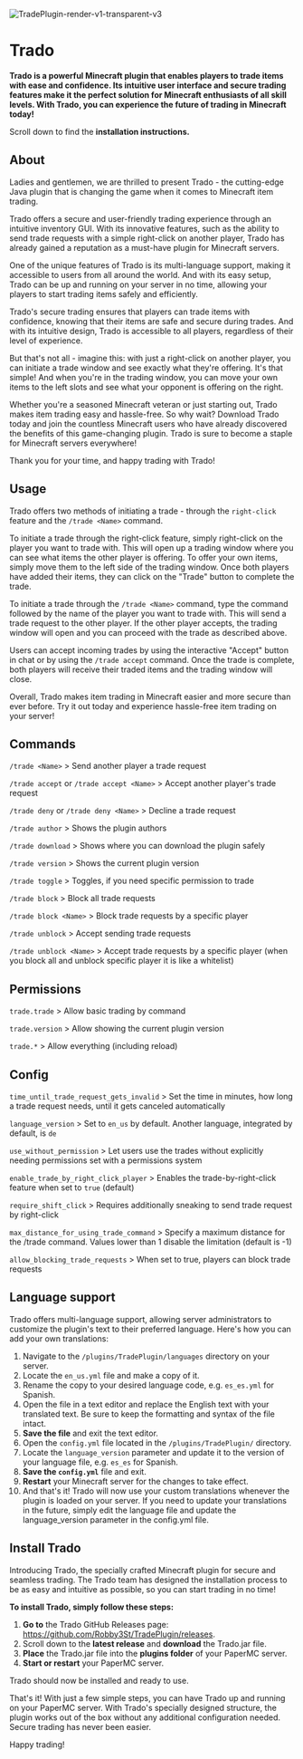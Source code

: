 ![TradePlugin-render-v1-transparent-v3](https://user-images.githubusercontent.com/35135025/224560888-f808ca14-fda0-48ea-9b28-b515fa210585.png)
# Trado

**Trado is a powerful Minecraft plugin that enables players to trade items with ease and confidence. 
Its intuitive user interface and secure trading features make it the perfect solution for 
Minecraft enthusiasts of all skill levels. 
With Trado, you can experience the future of trading in Minecraft today!**

Scroll down to find the **installation instructions.**

## About

Ladies and gentlemen, we are thrilled to present Trado - the cutting-edge Java plugin that is changing the game when it comes to Minecraft item trading.

Trado offers a secure and user-friendly trading experience through an intuitive inventory GUI. With its innovative features, such as the ability to send trade requests with a simple right-click on another player, Trado has already gained a reputation as a must-have plugin for Minecraft servers.

One of the unique features of Trado is its multi-language support, making it accessible to users from all around the world. And with its easy setup, Trado can be up and running on your server in no time, allowing your players to start trading items safely and efficiently.

Trado's secure trading ensures that players can trade items with confidence, knowing that their items are safe and secure during trades. And with its intuitive design, Trado is accessible to all players, regardless of their level of experience.

But that's not all - imagine this: with just a right-click on another player, you can initiate a trade window and see exactly what they're offering. It's that simple! And when you're in the trading window, you can move your own items to the left slots and see what your opponent is offering on the right.

Whether you're a seasoned Minecraft veteran or just starting out, Trado makes item trading easy and hassle-free. So why wait? Download Trado today and join the countless Minecraft users who have already discovered the benefits of this game-changing plugin. Trado is sure to become a staple for Minecraft servers everywhere!

Thank you for your time, and happy trading with Trado!


## Usage

Trado offers two methods of initiating a trade - through the `right-click` feature and the `/trade <Name>` command.

To initiate a trade through the right-click feature, simply right-click on the player you want to trade with. This will open up a trading window where you can see what items the other player is offering. To offer your own items, simply move them to the left side of the trading window. Once both players have added their items, they can click on the "Trade" button to complete the trade.

To initiate a trade through the `/trade <Name>` command, type the command followed by the name of the player you want to trade with. This will send a trade request to the other player. If the other player accepts, the trading window will open and you can proceed with the trade as described above.

Users can accept incoming trades by using the interactive "Accept" button in chat or by using the `/trade accept` command. Once the trade is complete, both players will receive their traded items and the trading window will close.

Overall, Trado makes item trading in Minecraft easier and more secure than ever before. Try it out today and experience hassle-free item trading on your server!


## Commands

`/trade <Name>` >  Send another player a trade request

`/trade accept` or `/trade accept <Name>` >  Accept another player's trade request

`/trade deny` or `/trade deny <Name>` >  Decline a trade request

`/trade author` >  Shows the plugin authors

`/trade download` >  Shows where you can download the plugin safely

`/trade version` >  Shows the current plugin version

`/trade toggle` >  Toggles, if you need specific permission to trade

`/trade block` > Block all trade requests

`/trade block <Name>` > Block trade requests by a specific player

`/trade unblock` > Accept sending trade requests

`/trade unblock <Name>` > Accept trade requests by a specific player (when you block all and unblock specific player it is like a whitelist)


## Permissions

`trade.trade` > Allow basic trading by command

`trade.version` > Allow showing the current plugin version

`trade.*` > Allow everything (including reload)


## Config

`time_until_trade_request_gets_invalid` > Set the time in minutes, how long a trade request needs, until it gets canceled automatically

`language_version` > Set to `en_us` by default. Another language, integrated by default, is `de`

`use_without_permission` > Let users use the trades without explicitly needing permissions set with a permissions system

`enable_trade_by_right_click_player` > Enables the trade-by-right-click feature when set to `true` (default)

`require_shift_click` > Requires additionally sneaking to send trade request by right-click

`max_distance_for_using_trade_command` > Specify a maximum distance for the /trade <Name> command. Values lower than 1 disable the limitation (default is -1)

`allow_blocking_trade_requests` > When set to true, players can block trade requests


## Language support

Trado offers multi-language support, allowing server administrators to customize the plugin's text to their preferred language. Here's how you can add your own translations:

1. Navigate to the `/plugins/TradePlugin/languages` directory on your server.
2. Locate the `en_us.yml` file and make a copy of it.
3. Rename the copy to your desired language code, e.g. `es_es.yml` for Spanish.
4. Open the file in a text editor and replace the English text with your translated text. Be sure to keep the formatting and syntax of the file intact.
5. **Save the file** and exit the text editor.
6. Open the `config.yml` file located in the `/plugins/TradePlugin/` directory.
7. Locate the `language_version` parameter and update it to the version of your language file, e.g. `es_es` for Spanish.
8. **Save the `config.yml`** file and exit.
9. **Restart** your Minecraft server for the changes to take effect.
10. And that's it! Trado will now use your custom translations whenever the plugin is loaded on your server. If you need to update your translations in the future, simply edit the language file and update the language_version parameter in the config.yml file.


## Install Trado

Introducing Trado, the specially crafted Minecraft plugin for secure and seamless trading. The Trado team has designed the installation process to be as easy and intuitive as possible, so you can start trading in no time!

**To install Trado, simply follow these steps:**

1. **Go to** the Trado GitHub Releases page: https://github.com/Robby3St/TradePlugin/releases.
2. Scroll down to the **latest release** and **download** the Trado.jar file.
3. **Place** the Trado.jar file into the **plugins folder** of your PaperMC server.
4. **Start or restart** your PaperMC server.

Trado should now be installed and ready to use.


That's it! With just a few simple steps, you can have Trado up and running on your PaperMC server.
With Trado's specially designed structure, the plugin works out of the box without any additional configuration needed. 
Secure trading has never been easier. 

Happy trading!
